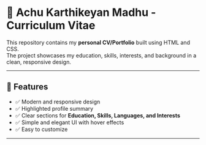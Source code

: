 

# 🌟 Achu Karthikeyan Madhu - Curriculum Vitae

This repository contains my **personal CV/Portfolio** built using HTML and CSS.  
The project showcases my education, skills, interests, and background in a clean, responsive design.  

---

## 📌 Features
- ✅ Modern and responsive design  
- ✅ Highlighted profile summary  
- ✅ Clear sections for **Education, Skills, Languages, and Interests**  
- ✅ Simple and elegant UI with hover effects  
- ✅ Easy to customize  

---

